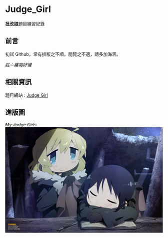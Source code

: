# Judge_Girl
 **批改娘**題目練習紀錄

## 前言
初試 Github，常有排版之不順，閱覽之不適，請多加海涵。

~~*註：窩寫好慢*~~

## 相關資訊
題目網站 : [Judge Girl](https://judgegirl.csie.org/)

## 進版圖
~~*My Judge Girls*~~
![image](https://github.com/Shiritai/Judge_Girl/blob/main/wallpaper422.jpg)
